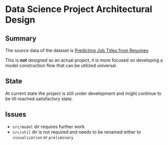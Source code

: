 # Data Science Project Architectural Design

## Summary
The source data of the dataset is [Predicting Job Titles from Resumes](https://www.kaggle.com/datasets/thedevastator/predicting-job-titles-from-resumes) 

This is **not** designed as an actual project, it is more focused on developing a model construction flow that can be utilized universal.

## State

At current state the project is still under development and might continue to be till reached satisfactory state.

## Issues

* `src/model` dir requires further work
* `src/util` dir is not required and needs to be renamed either to `visualization` or `preliminary`
